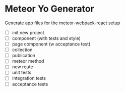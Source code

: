 # Meteor Yo Generator

Generate app files for the meteor-webpack-react setup

- [ ] init new project
- [ ] component (with tests and style)
- [ ] page component (w acceptance test)
- [ ] collection
- [ ] publication
- [ ] meteor method
- [ ] new route
- [ ] unit tests
- [ ] integration tests
- [ ] acceptance tests
